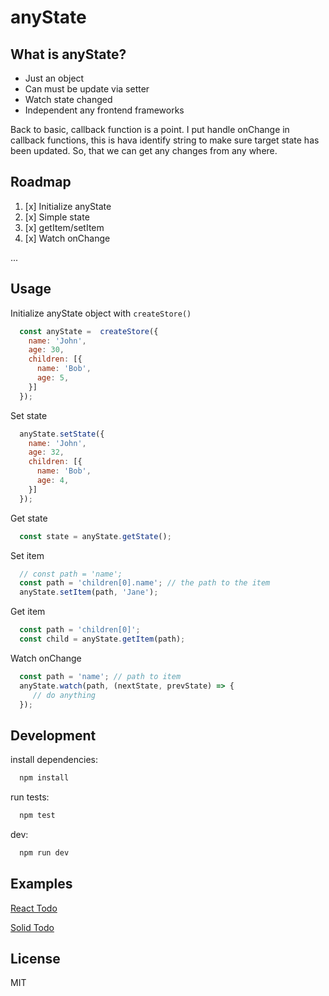 
# anyState


## What is anyState?
- Just an object
- Can must be update via setter
- Watch state changed
- Independent any frontend frameworks

Back to basic, callback function is a point. I put handle onChange in callback functions, this is hava identify string to make sure target state has been updated. So, that we can get any changes from any where.

## Roadmap
1. [x] Initialize anyState
2. [x] Simple state
3. [x] getItem/setItem
4. [x] Watch onChange

...


## Usage

Initialize anyState object with `createStore()`
  ```js
    const anyState =  createStore({
      name: 'John',
      age: 30,
      children: [{
        name: 'Bob',
        age: 5,
      }]
    });
  ```

Set state
  ```js
    anyState.setState({
      name: 'John',
      age: 32,
      children: [{
        name: 'Bob',
        age: 4,
      }]
    });
  ```

 Get state

  ```js
    const state = anyState.getState();
  ```

 Set item
  ```js
    // const path = 'name';
    const path = 'children[0].name'; // the path to the item
    anyState.setItem(path, 'Jane');
  ```

  Get item

  ```js
    const path = 'children[0]';
    const child = anyState.getItem(path);
  ```

  Watch onChange
  ```js
    const path = 'name'; // path to item
    anyState.watch(path, (nextState, prevState) => {
       // do anything
    });
  ```
## Development

  install dependencies:
  ```bash
    npm install
  ```

  run tests:
  ```bash
    npm test
  ```

  dev:
  ```bash
    npm run dev
  ```

## Examples
  [React Todo](/examples/todo-react)
  
  [Solid Todo](/examples/todo-solid)

## License
  MIT
